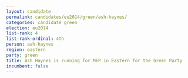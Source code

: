 ```yaml
---
layout: candidate
permalink: candidates/eu2014/green/ash-haynes/
categories: candidate green
election: eu2014
list-rank: 4
list-rank-ordinal: 4th
person: ash-haynes
region: eastern
party: green
title: Ash Haynes is running for MEP in Eastern for the Green Party
incumbent: false
---
```

